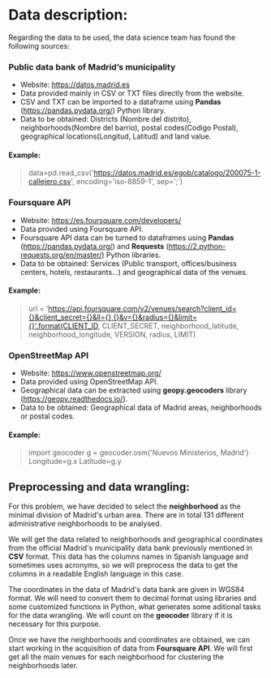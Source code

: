 # Data description:

Regarding the data to be used, the data science team has found the following sources:

### Public data bank of Madrid’s municipality
* Website: https://datos.madrid.es
* Data provided mainly in CSV or TXT files directly from the website.
* CSV and TXT can be imported to a dataframe using **Pandas** (https://pandas.pydata.org/) Python library.
* Data to be obtained: Districts (Nombre del distrito), neighborhoods(Nombre del barrio), postal codes(Codigo  Postal), geographical locations(Longitud, Latitud) and land value.

#### Example:
> data=pd.read_csv('https://datos.madrid.es/egob/catalogo/200075-1-callejero.csv', encoding='iso-8859-1', sep=';')  

### Foursquare API
* Website: https://es.foursquare.com/developers/
* Data provided using Foursquare API.
* Foursquare API data can be turned to dataframes using **Pandas** (https://pandas.pydata.org/) and **Requests** (https://2.python-requests.org/en/master/) Python libraries.
* Data to be obtained: Services (Public transport, offices/business centers, hotels, restaurants…) and geographical data of the venues.

#### Example:
>url = 'https://api.foursquare.com/v2/venues/search?client_id={}&client_secret={}&ll={},{}&v={}&radius={}&limit={}'.format(CLIENT_ID, CLIENT_SECRET, neighborhood_latitude, neighborhood_longitude, VERSION, radius, LIMIT)

### OpenStreetMap API
* Website: https://www.openstreetmap.org/
* Data provided using OpenStreetMap API.
* Geographical data can be extracted using **geopy.geocoders** library (https://geopy.readthedocs.io/).
* Data to be obtained: Geographical data of Madrid areas, neighborhoods or postal codes.

#### Example:
> import geocoder
> g = geocoder.osm('Nuevos Ministerios, Madrid')
> Longitude=g.x
> Latitude=g.y

## Preprocessing and data wrangling:
For this problem, we have decided to select the **neighborhood** as the minimal division of Madrid's urban area. There are in total 131 different administrative neighborhoods to be analysed.

We will get the data related to neighborhoods and geographical coordinates from the official Madrid's municipality data bank previously mentioned in **CSV** format. This data has the columns names in Spanish language and sometimes uses acronyms, so we will preprocess the data to get the columns in a readable English language in this case. 

The coordinates in the data of Madrid's data bank are given in WGS84 format. We will need to convert them to decimal format using libraries and some customized functions in Python, what generates some aditional tasks for the data wrangling. We will count on the **geocoder** library if it is necessary for this purpose.

Once we have the neighborhoods and coordinates are obtained, we can start working in the acquisition of data from **Foursquare API**. We will first get all the main venues for each neighborhood for clustering the neighborhoods later.
